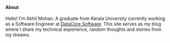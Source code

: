 #### About

Hello! I'm Akhil Mohan. A graduate from Kerala University currently working as a Software Engineer at [DataCore Software](https://www.datacore.com/). This site serves as my blog where I share my technical experience, random thoughts and stories from my dreams.
